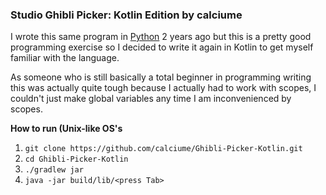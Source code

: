 ### Studio Ghibli Picker: Kotlin Edition by calciume

I wrote this same program in [Python](https://github.com/calciume/Ghibli-Picker) 2 years ago but this is a pretty good programming exercise so I decided to write it again in Kotlin to get myself familiar with the language. 

As someone who is still basically a total beginner in programming writing this was actually quite tough because I actually had to work with scopes, I couldn't just make global variables any time I am inconvenienced by scopes. 

**How to run (Unix-like OS's**
1. `git clone https://github.com/calciume/Ghibli-Picker-Kotlin.git`
2. `cd Ghibli-Picker-Kotlin`
3. `./gradlew jar`
4. `java -jar build/lib/<press Tab>`